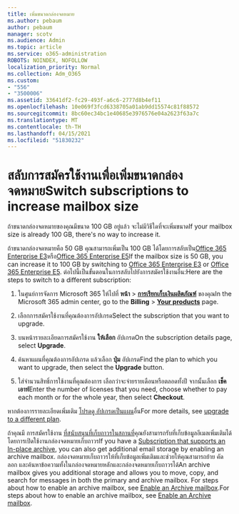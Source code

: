 ```yaml
---
title: เพิ่มขนาดกล่องจดหมาย
ms.author: pebaum
author: pebaum
manager: scotv
ms.audience: Admin
ms.topic: article
ms.service: o365-administration
ROBOTS: NOINDEX, NOFOLLOW
localization_priority: Normal
ms.collection: Adm_O365
ms.custom:
- "556"
- "3500006"
ms.assetid: 33641df2-fc29-493f-a6c6-2777d8b4ef11
ms.openlocfilehash: 10e069f3fcd6338705a01ab9dd15574c81f88572
ms.sourcegitcommit: 8bc60ec34bc1e40685e3976576e04a2623f63a7c
ms.translationtype: MT
ms.contentlocale: th-TH
ms.lasthandoff: 04/15/2021
ms.locfileid: "51830232"
---
```

# <a name="switch-subscriptions-to-increase-mailbox-size"></a><span data-ttu-id="2cb96-102">สลับการสมัครใช้งานเพื่อเพิ่มขนาดกล่องจดหมาย</span><span class="sxs-lookup"><span data-stu-id="2cb96-102">Switch subscriptions to increase mailbox size</span></span>

<span data-ttu-id="2cb96-103">ถ้าขนาดกล่องจดหมายของคุณมีขนาด 100 GB อยู่แล้ว จะไม่มีวิธีใดที่จะเพิ่มขนาด</span><span class="sxs-lookup"><span data-stu-id="2cb96-103">If your mailbox size is already 100 GB, there's no way to increase it.</span></span>
  
<span data-ttu-id="2cb96-104">ถ้าขนาดกล่องจดหมายคือ 50 GB คุณสามารถเพิ่มเป็น 100 GB ได้โดยการสลับเป็น[Office 365 Enterprise E3](https://products.office.com/business/office-365-enterprise-e3-business-software)หรือ[Office 365 Enterprise E5](https://products.office.com/business/office-365-enterprise-e5-business-software)</span><span class="sxs-lookup"><span data-stu-id="2cb96-104">If the mailbox size is 50 GB, you can increase it to 100 GB by switching to [Office 365 Enterprise E3](https://products.office.com/business/office-365-enterprise-e3-business-software) or [Office 365 Enterprise E5](https://products.office.com/business/office-365-enterprise-e5-business-software).</span></span> <span data-ttu-id="2cb96-105">ต่อไปนี้เป็นขั้นตอนในการสลับไปยังการสมัครใช้งานอื่น:</span><span class="sxs-lookup"><span data-stu-id="2cb96-105">Here are the steps to switch to a different subscription:</span></span>
  
1. <span data-ttu-id="2cb96-106">ในศูนย์การจัดการ Microsoft 365 ให้ไปที่ **หน้า** \> **[การเรียกเก็บเงินผลิตภัณฑ์](https://go.microsoft.com/fwlink/p/?linkid=842054)** ของคุณ</span><span class="sxs-lookup"><span data-stu-id="2cb96-106">In the Microsoft 365 admin center, go to the **Billing** \> **[Your products](https://go.microsoft.com/fwlink/p/?linkid=842054)** page.</span></span>

2. <span data-ttu-id="2cb96-107">เลือกการสมัครใช้งานที่คุณต้องการอัปเกรด</span><span class="sxs-lookup"><span data-stu-id="2cb96-107">Select the subscription that you want to upgrade.</span></span>

3. <span data-ttu-id="2cb96-108">บนหน้ารายละเอียดการสมัครใช้งาน **ให้เลือก** อัปเกรด</span><span class="sxs-lookup"><span data-stu-id="2cb96-108">On the subscription details page, select **Upgrade**.</span></span>

4. <span data-ttu-id="2cb96-109">ค้นหาแผนที่คุณต้องการอัปเกรด แล้วเลือก **ปุ่ม** อัปเกรด</span><span class="sxs-lookup"><span data-stu-id="2cb96-109">Find the plan to which you want to upgrade, then select the **Upgrade** button.</span></span>

5. <span data-ttu-id="2cb96-110">ใส่จํานวนสิทธิ์การใช้งานที่คุณต้องการ เลือกว่าจะจ่ายรายเดือนหรือตลอดทั้งปี จากนั้นเลือก **เช็คเอาท์**</span><span class="sxs-lookup"><span data-stu-id="2cb96-110">Enter the number of licenses that you need, choose whether to pay each month or for the whole year, then select **Checkout**.</span></span>

<span data-ttu-id="2cb96-111">หากต้องการรายละเอียดเพิ่มเติม [โปรดดู อัปเกรดเป็นแผน](https://docs.microsoft.com/microsoft-365/commerce/subscriptions/upgrade-to-different-plan)อื่น</span><span class="sxs-lookup"><span data-stu-id="2cb96-111">For more details, see [upgrade to a different plan](https://docs.microsoft.com/microsoft-365/commerce/subscriptions/upgrade-to-different-plan).</span></span>

<span data-ttu-id="2cb96-112">ถ้าคุณมี การสมัครใช้งาน [ที่สนับสนุนที่เก็บถาวรในสถานที่](https://docs.microsoft.com/office365/servicedescriptions/exchange-online-archiving-service-description/exchange-online-archiving-service-description)คุณยังสามารถรับที่เก็บข้อมูลอีเมลเพิ่มเติมได้โดยการเปิดใช้งานกล่องจดหมายเก็บถาวร</span><span class="sxs-lookup"><span data-stu-id="2cb96-112">If you have a [Subscription that supports an In-place archive](https://docs.microsoft.com/office365/servicedescriptions/exchange-online-archiving-service-description/exchange-online-archiving-service-description), you can also get additional email storage by enabling an archive mailbox.</span></span> <span data-ttu-id="2cb96-113">กล่องจดหมายเก็บถาวรให้ที่เก็บข้อมูลเพิ่มเติมและช่วยให้คุณสามารถย้าย คัดลอก และค้นหาข้อความทั้งในกล่องจดหมายหลักและกล่องจดหมายเก็บถาวรได้</span><span class="sxs-lookup"><span data-stu-id="2cb96-113">An archive mailbox gives you additional storage and allows you to move, copy, and search for messages in both the primary and archive mailbox.</span></span> <span data-ttu-id="2cb96-114">For steps about how to enable an archive mailbox, see [Enable an Archive mailbox](https://docs.microsoft.com/microsoft-365/compliance/enable-archive-mailboxes).</span><span class="sxs-lookup"><span data-stu-id="2cb96-114">For steps about how to enable an archive mailbox, see [Enable an Archive mailbox](https://docs.microsoft.com/microsoft-365/compliance/enable-archive-mailboxes).</span></span>